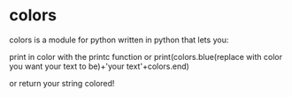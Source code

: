 # colors

colors is a module for python written in python that lets you:

print in color with the printc function or print(colors.blue(replace with color you want your text to be)+'your text'+colors.end)

or return your string colored!
